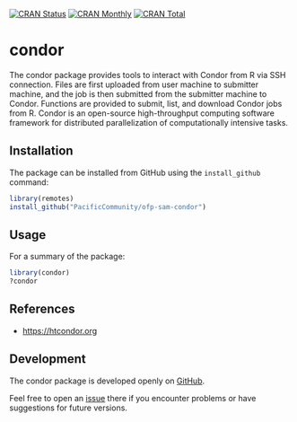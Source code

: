 [![CRAN Status](https://r-pkg.org/badges/version/condor)](https://cran.r-project.org/package=condor)
[![CRAN Monthly](https://cranlogs.r-pkg.org/badges/condor)](https://cran.r-project.org/package=condor)
[![CRAN Total](https://cranlogs.r-pkg.org/badges/grand-total/condor)](https://cran.r-project.org/package=condor)

condor
======

The condor package provides tools to interact with Condor from R via SSH
connection. Files are first uploaded from user machine to submitter machine, and
the job is then submitted from the submitter machine to Condor. Functions are
provided to submit, list, and download Condor jobs from R. Condor is an
open-source high-throughput computing software framework for distributed
parallelization of computationally intensive tasks.

Installation
------------

The package can be installed from GitHub using the `install_github` command:

```R
library(remotes)
install_github("PacificCommunity/ofp-sam-condor")
```

Usage
-----

For a summary of the package:

```R
library(condor)
?condor
```

References
----------

* https://htcondor.org

Development
-----------

The condor package is developed openly on
[GitHub](https://github.com/PacificCommunity/ofp-sam-condor).

Feel free to open an
[issue](https://github.com/PacificCommunity/ofp-sam-condor/issues) there if you
encounter problems or have suggestions for future versions.
